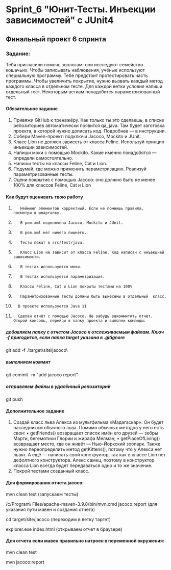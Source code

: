 # Sprint_6 "Юнит-Тесты. Инъекции зависимостей" с JUnit4
## Финальный проект 6 спринта
### Задание:
Тебя пригласили помочь зоологам: они исследуют семейство кошачьих. Чтобы записывать наблюдения, учёные используют специальную программу. Тебе предстоит протестировать часть программы.
Чтобы увеличить покрытие, нужно вызвать каждый метод каждого класса в отдельном тесте.
Для каждой ветки условия напиши отдельный тест. Некоторым веткам понадобится параметризованный тест.

#### Обязательное задание
1.	Привяжи GitHub к тренажёру. Как только ты это сделаешь, в списке репозиториев автоматически появится qa_java. Там будет заготовка проекта, в которой нужно дописать код. Подробнее — в инструкции.
2.	Собери Maven-проект: подключи Jacoco, Mockito и JUnit.
3.	Класс Lion не должен зависеть от класса Feline. Используй принцип инъекции зависимостей.
4.	Напиши моки с помощью Mockito. Какие именно понадобятся — определи самостоятельно.
5.	Напиши тесты на классы Feline, Cat и Lion.
6.	Подумай, где можно применить параметризацию. Реализуй параметризованные тесты.
7.	Оцени покрытие с помощью Jacoco: оно должно быть не менее 100% для классов Feline, Cat и Lion

#### Как будут оценивать твою работу

1.	      Нейминг элементов корректный. Если не помнишь правила,   посмотри в шпаргалку.
2.	      В pom.xml подключены Jacoco, Mockito и JUnit.
3.	      В pom.xml нет ничего лишнего.
4.	      Тесты лежат в src/test/java.
5.	      Класс Lion не зависит от класса Feline. Код написан с инъекцией зависимости.
6.	      В тестах используются моки.
7.	      В тестах используется параметризация.
8.	      Классы Feline, Cat и Lion покрыты тестами на 100%
9.	      Параметризованные тесты должны быть вынесены в отдельный  класс.
10.	      В проекте используется Java 11
11.	      Сделан отчёт с помощью Jacoco. Не забудь закоммитить отчёт. Открой консоль, перейди в папку проекта и выполни команды:
##### добавляем папку с отчетом Jacoco к отслеживаемым файлам. Ключ -f пригодится, если папка target указана в .gitignore
git add -f .\target\site\jacoco\
##### выполняем коммит
git commit -m "add jacoco report"
##### отправляем файлы в удалённый репозиторий
git push

#### Дополнительное задание
1.	Создай класс льва Алекса из мультфильма «Мадагаскар». Он будет наследником обычного льва.
Помимо обычных методов у него есть свои:
•	getFriends() возвращает список имён его друзей — зебры Марти, бегемотихи Глории и жирафа Мелман;
•	getPlaceOfLiving() возвращает место, где он живёт — Нью-Йоркский зоопарк.
Также нужно переопределить метод getKittens(), потому что у Алекса нет львят. А ещё — написать свой конструктор, так как в классе Lion нет дефолтного конструктора. Алекс самец, поэтому в конструктор класса Lion всегда будет передаваться одно и то же значение. 
2.	Покрой тестами созданный класс.

#### Для формирования отчета jacoco:
mvn clean test (запускаем тесты)

/c/Program\ Files/apache-maven-3.9.8/bin/mvn.cmd jacoco:report (для указания пути мавен и создания отчета)

cd target/site/jacoco (переходим в ветку таргет)

explorer.exe index.html (открываем отчет в браузере)

#### Для отчета если мавен правильно натроен в переменной окружения:
mvn clean test

mvn jacoco:report 

